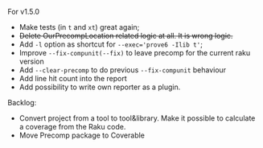 For v1.5.0
* Make tests (in `t` and `xt`) great again;
* ~~Delete OurPrecompLocation related logic at all. It is wrong logic.~~
* Add `-l` option as shortcut for `--exec='prove6 -Ilib t'`;
* Improve `--fix-compunit(--fix)` to leave precomp for the current raku version
* Add `--clear-precomp` to do previous `--fix-compunit` behaviour
* Add line hit count into the report 
* Add possibility to write own reporter as a plugin.

Backlog:
* Convert project from a tool to tool&library. Make it possible to calculate a coverage from the Raku code.
* Move Precomp package to Coverable

